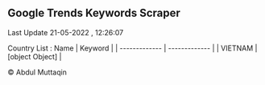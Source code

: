 

## Google Trends Keywords Scraper 
 
Last Update 21-05-2022 , 12:26:07

Country List :
 Name  | Keyword |
| ------------- | ------------- |
| VIETNAM | [object Object] |



© Abdul Muttaqin 
